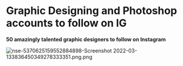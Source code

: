 # Graphic Designing and Photoshop accounts to follow on IG

[]()

**50 amazingly talented graphic designers to follow on Instagram**

[](https://www.canva.com/learn/graphic-designers-instagram/)

![nse-5370625159552884898-Screenshot 2022-03-133836450349278333351.png.png](Graphic%20Designing%20and%20Photoshop%20accounts%20to%20follow%20d474ec45c7e84eb990cca6563e99326d/nse-5370625159552884898-Screenshot_2022-03-133836450349278333351.png.png)